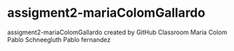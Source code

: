 # assigment2-mariaColomGallardo
assigment2-mariaColomGallardo created by GitHub Classroom
Maria Colom
Pablo Schneegluth
Pablo fernandez
